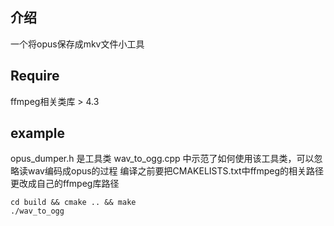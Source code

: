 ## 介绍
一个将opus保存成mkv文件小工具


## Require
ffmpeg相关类库 > 4.3


## example
opus_dumper.h 是工具类
wav_to_ogg.cpp 中示范了如何使用该工具类，可以忽略读wav编码成opus的过程
编译之前要把CMAKELISTS.txt中ffmpeg的相关路径更改成自己的ffmpeg库路径

```
cd build && cmake .. && make
./wav_to_ogg
```
